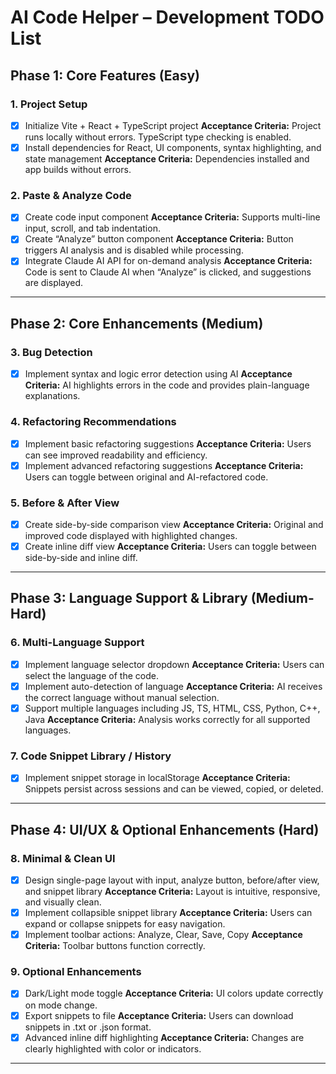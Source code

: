 # AI Code Helper – Development TODO List

## Phase 1: Core Features (Easy)

### 1. Project Setup

- [x] Initialize Vite + React + TypeScript project
      **Acceptance Criteria:** Project runs locally without errors. TypeScript type checking is enabled.
- [x] Install dependencies for React, UI components, syntax highlighting, and state management
      **Acceptance Criteria:** Dependencies installed and app builds without errors.

### 2. Paste & Analyze Code

- [x] Create code input component
      **Acceptance Criteria:** Supports multi-line input, scroll, and tab indentation.
- [x] Create “Analyze” button component
      **Acceptance Criteria:** Button triggers AI analysis and is disabled while processing.
- [x] Integrate Claude AI API for on-demand analysis
      **Acceptance Criteria:** Code is sent to Claude AI when “Analyze” is clicked, and suggestions are displayed.

---

## Phase 2: Core Enhancements (Medium)

### 3. Bug Detection

- [x] Implement syntax and logic error detection using AI
      **Acceptance Criteria:** AI highlights errors in the code and provides plain-language explanations.

### 4. Refactoring Recommendations

- [x] Implement basic refactoring suggestions
      **Acceptance Criteria:** Users can see improved readability and efficiency.
- [x] Implement advanced refactoring suggestions
      **Acceptance Criteria:** Users can toggle between original and AI-refactored code.

### 5. Before & After View

- [x] Create side-by-side comparison view
      **Acceptance Criteria:** Original and improved code displayed with highlighted changes.
- [x] Create inline diff view
      **Acceptance Criteria:** Users can toggle between side-by-side and inline diff.

---

## Phase 3: Language Support & Library (Medium-Hard)

### 6. Multi-Language Support

- [x] Implement language selector dropdown
      **Acceptance Criteria:** Users can select the language of the code.
- [x] Implement auto-detection of language
      **Acceptance Criteria:** AI receives the correct language without manual selection.
- [x] Support multiple languages including JS, TS, HTML, CSS, Python, C++, Java
      **Acceptance Criteria:** Analysis works correctly for all supported languages.

### 7. Code Snippet Library / History

- [x] Implement snippet storage in localStorage
      **Acceptance Criteria:** Snippets persist across sessions and can be viewed, copied, or deleted.

---

## Phase 4: UI/UX & Optional Enhancements (Hard)

### 8. Minimal & Clean UI

- [x] Design single-page layout with input, analyze button, before/after view, and snippet library
      **Acceptance Criteria:** Layout is intuitive, responsive, and visually clean.
- [x] Implement collapsible snippet library
      **Acceptance Criteria:** Users can expand or collapse snippets for easy navigation.
- [x] Implement toolbar actions: Analyze, Clear, Save, Copy
      **Acceptance Criteria:** Toolbar buttons function correctly.

### 9. Optional Enhancements

- [x] Dark/Light mode toggle
      **Acceptance Criteria:** UI colors update correctly on mode change.
- [x] Export snippets to file
      **Acceptance Criteria:** Users can download snippets in .txt or .json format.
- [x] Advanced inline diff highlighting
      **Acceptance Criteria:** Changes are clearly highlighted with color or indicators.

---
